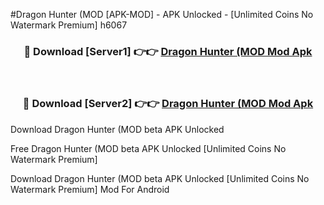 #Dragon Hunter (MOD [APK-MOD] - APK Unlocked - [Unlimited Coins No Watermark Premium] h6067



<div align="center">

<h3>🔴 Download [Server1] 👉👉 <a href="https://momento.my/?title=Dragon_Hunter_(MOD">Dragon Hunter (MOD Mod Apk</a></h3><br>

<h3>🔴 Download [Server2] 👉👉 <a href="https://momento.my/?title=Dragon_Hunter_(MOD">Dragon Hunter (MOD Mod Apk</a></h3>
</div>



Download Dragon Hunter (MOD beta APK Unlocked

Free Dragon Hunter (MOD beta APK Unlocked [Unlimited Coins No Watermark Premium]

Download Dragon Hunter (MOD beta APK Unlocked [Unlimited Coins No Watermark Premium] Mod For Android
